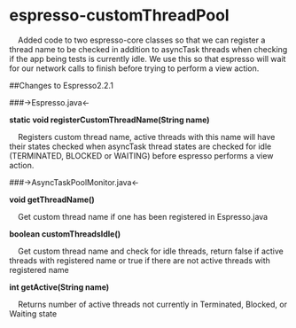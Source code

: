 # espresso-customThreadPool

&nbsp;&nbsp;&nbsp;&nbsp;Added code to two espresso-core classes so that we can register a thread name to be checked in addition to asyncTask threads when checking if the app being tests is currently idle. We use this so that espresso will wait for our network calls to finish before trying to perform a view action. 


##Changes to Espresso2.2.1

###->Espresso.java<-

**static void registerCustomThreadName(String name)**

&nbsp;&nbsp;&nbsp;&nbsp;Registers custom thread name, active threads with this name will have their states checked when asyncTask thread states are checked for idle (TERMINATED, BLOCKED or WAITING) before espresso performs a view action. 


###->AsyncTaskPoolMonitor.java<-

**void getThreadName()**

&nbsp;&nbsp;&nbsp;&nbsp;Get custom thread name if one has been registered in Espresso.java


**boolean customThreadsIdle()**

&nbsp;&nbsp;&nbsp;&nbsp;Get custom thread name and check for idle threads, return false if active threads with registered name or true if there are not active threads with registered name


**int getActive(String name)**

&nbsp;&nbsp;&nbsp;&nbsp;Returns number of active threads not currently in Terminated, Blocked, or Waiting state


